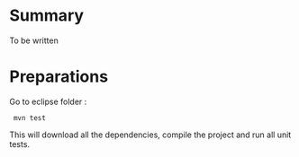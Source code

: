 # Summary

To be written

# Preparations

Go to eclipse folder :

     mvn test

This will download all the dependencies, compile the project and run all
unit tests.
